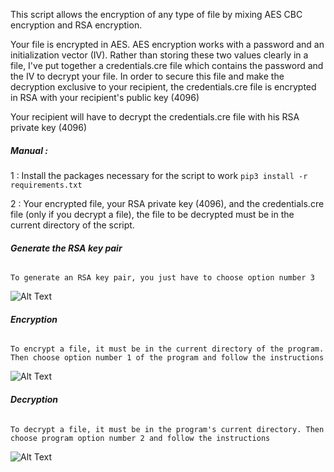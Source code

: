 This script allows the encryption of any type of file by mixing AES CBC encryption and RSA encryption.

Your file is encrypted in AES. AES encryption works with a password and an initialization vector (IV). Rather than storing these two values clearly in a file, I've put together a credentials.cre file which contains the password and the IV to decrypt your file. In order to secure this file and make the decryption exclusive to your recipient, the credentials.cre file is encrypted in RSA with your recipient's public key (4096)

Your recipient will have to decrypt the credentials.cre file with his RSA private key (4096)

##### **Manual :**

1 : Install the packages necessary for the script to work
`pip3 install -r requirements.txt`

2 : Your encrypted file, your RSA private key (4096), and the credentials.cre file (only if you decrypt a file), the file to be decrypted must be in the current directory of the script.

###### **Generate the RSA key pair**

`To generate an RSA key pair, you just have to choose option number 3`

![Alt Text](https://media0.giphy.com/media/MJeEgCnNgKga75DgkM/giphy.gif?cid=790b7611147810cec698dbc66e9c97ba321f6312e10f630d&rid=giphy.gif&ct=g)
###### **Encryption**

`To encrypt a file, it must be in the current directory of the program. Then choose option number 1 of the program and follow the instructions`

![Alt Text](https://media1.giphy.com/media/w7Ww4fefQJuFTUQRL1/giphy.gif?cid=790b7611d0f6249508729e1a47ede541fd526da20f8b90c9&rid=giphy.gif&ct=g)

###### **Decryption**

`To decrypt a file, it must be in the program's current directory. Then choose program option number 2 and follow the instructions`

![Alt Text](https://media1.giphy.com/media/Z5y6gFgJFDJqHW92wf/giphy.gif?cid=790b7611e6e7778d1c5063e0c961354edba9c755b6f3df41&rid=giphy.gif&ct=g)
